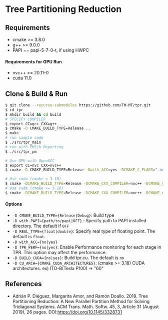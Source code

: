 # Tree Partitioning Reduction

## Requirements
 - cmake >= 3.8.0
 - g++ >= 9.0.0
 - PAPI == papi-5-7-0-t, if using HWPC

#### Requirements for GPU Run
 - nvc++ >= 20.11-0
 - cuda 11.0

## Clone & Build & Run

```sh
$ git clone --recurse-submodules https://github.com/TM-MT/tpr.git
$ cd tpr
$ mkdir build && cd build
# SPECIFY COMPILER
$ export CC=gcc CXX=g++
$ cmake -D CMAKE_BUILD_TYPE=Release ..
$ make
# run sample code
$ ./src/tpr_main
# run with PMlib Reporting
$ ./src/tpr_pm

# Use GPU with OpenACC
$ export CC=nvc CXX=nvc++
$ cmake -D CMAKE_BUILD_TYPE=Release -Dwith_ACC=yes -DCMAKE_C_FLAGS="-noswitcherror -ta=tesla:managed" -DCMAKE_CXX_FLAGS="-noswitcherror -ta=tesla:managed" -DRandom_BuildTests=off  ..

# Use cuda (cmake < 3.18)
$ cmake -DCMAKE_BUILD_TYPE=Release -DCMAKE_CXX_COMPILER=nvc++ -DCMAKE_C_COMPILER=nvc -DCMAKE_CXX_FLAGS="-noswitcherror" -DCMAKE_C_FLAGS="-noswitcherror" -DCMAKE_CUDA_FLAGS="-gencode arch=compute_75,code=sm_75"  -Dwith_ACC=no -DRandom_BuildTests=no -DBUILD_CUDA=yes ..
# Use cuda (cmake >= 3.18)
$ cmake -DCMAKE_BUILD_TYPE=Release -DCMAKE_CXX_COMPILER=nvc++ -DCMAKE_C_COMPILER=nvc -DCMAKE_CXX_FLAGS="-noswitcherror" -DCMAKE_C_FLAGS="-noswitcherror" -DCU_ARCH="60" -Dwith_ACC=no -DRandom_BuildTests=no -DBUILD_CUDA=yes ..
```

#### Options
 - `-D CMAKE_BUILD_TYPE={Release|Debug}`: Build type
 - `-D with_PAPI={path/to/papi|OFF}` : Specify path to PAPI installed directory. The default if `OFF`
 - `-D REAL_TYPE={float|double}`: Specify real type of floating point. The default is `float`.
 - `-D with_ACC={no|yes}`
 - `-D TPR_PERF={no|yes}`: Enable Performance monitoring for each stage in TPR. This option may affect the performance.
 - `-D BUILD_CUDA={no|yes}`: Build tpr.cu. The default is `no`
 - `-D CU_ARCH={CMAKE_CUDA_ARCHITECTURES}`: (cmake >= 3.18) CUDA architectures. ex) ITO-B(Tesla P100) -> "60"

## References
 - Adrián P. Diéguez, Margarita Amor, and Ramón Doallo. 2019. Tree Partitioning Reduction: A New Parallel Partition Method for Solving Tridiagonal Systems. ACM Trans. Math. Softw. 45, 3, Article 31 (August 2019), 26 pages. DOI:https://doi.org/10.1145/3328731

